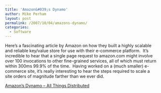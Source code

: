 ```yaml
---
title: 'Amazon&#039;s Dynamo'
author: Mike Perham
layout: post
permalink: /2007/10/04/amazons-dynamo/
categories:
  - Software
---
```

Here&#8217;s a fascinating article by Amazon on how they built a highly scalable and reliable key/value store for use with their e-commerce platform.  It&#8217;s incredible to hear that a single page request to amazon.com might involve over 100 invocations to other fine-grained services, all of which must return within 300ms 99.9% of the time.  Having worked on a (much smaller) e-commerce site, it&#8217;s really interesting to hear the steps required to scale a site orders of magnitude farther than we ever did.

[Amazon&#8217;s Dynamo &#8211; All Things Distributed][1]

 [1]: http://www.allthingsdistributed.com/2007/10/amazons_dynamo.html